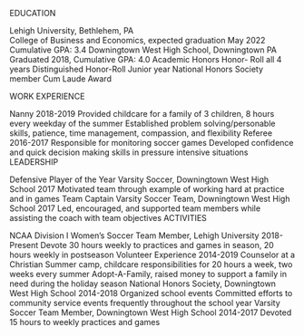 EDUCATION

Lehigh University, Bethlehem, PA						
College of Business and Economics, expected graduation May 2022 					Cumulative GPA: 3.4
Downingtown West High School, Downingtown PA 
Graduated 2018, Cumulative GPA: 4.0
Academic Honors
Honor- Roll all 4 years
Distinguished Honor-Roll Junior year 
National Honors Society member
Cum Laude Award

WORK EXPERIENCE

Nanny	2018-2019
Provided childcare for a family of 3 children, 8 hours every weekday of the summer
Established problem solving/personable skills, patience, time management, compassion, and flexibility
Referee	2016-2017
Responsible for monitoring soccer games
Developed confidence and quick decision making skills in pressure intensive situations
LEADERSHIP

Defensive Player of the Year Varsity Soccer, Downingtown West High School	2017
Motivated team through example of working hard at practice and in games
Team Captain Varsity Soccer Team, Downingtown West High School	2017
Led, encouraged, and supported team members while assisting the coach with team objectives
ACTIVITIES

NCAA Division I Women’s Soccer Team Member, Lehigh University 	2018-Present
Devote 30 hours weekly to practices and games in season, 20 hours weekly in postseason
Volunteer Experience	2014-2019
Counselor at a Christian Summer camp, childcare responsibilities for 20 hours a week, two weeks every summer
Adopt-A-Family, raised money to support a family in need during the holiday season
National Honors Society, Downingtown West High School 	2014-2018
 Organized school events 
Committed efforts to community service events frequently throughout the school year
Varsity Soccer Team Member, Downingtown West High School	2014-2017
Devoted 15 hours to weekly practices and games
